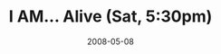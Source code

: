 ---
layout: media
category: media
series: "I AM..."
title: "I AM... Alive (Sat, 5:30pm)"
date: 2008-05-08
description: "The Saturday night baptism service."
video: "http://s3.amazonaws.com/crossroadsvideomessages/baptism-sat.mp4"
video-poster: "https://www.crossroads.net/uploadedfiles/bapt-sat-still.jpg"
---